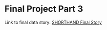 # Final Project Part 3

Link to final data story: 
[SHORTHAND Final Story](https://carnegiemellon.shorthandstories.com/-climate-change-and-no-chill-/index.html)

